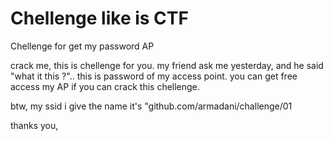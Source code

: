 # Chellenge like is CTF
Chellenge for get my password AP


crack me, this is chellenge for you.
my friend ask me yesterday, and he said "what it this ?".. this is password of my access point. 
you can get free access my AP if you can crack this chellenge.

btw, my ssid i give the name it's "github.com/armadani/challenge/01

thanks you,
